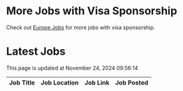 # More Jobs with Visa Sponsorship

Check out [Europe Jobs](https://github.com/sureshparimi/europejobs#latest-jobs) for more jobs with visa sponsorship.

# Latest Jobs

This page is updated at November 24, 2024 09:56:14

| Job Title | Job Location | Job Link | Job Posted |
| --- | --- | --- | --- |
